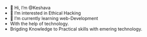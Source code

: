 - 👋 Hi, I’m @Keshava
- 👀 I’m interested in Ethical Hacking
- 🌱 I’m currently learning web-Development
- With the help of technology.
- Brigding Knowledge to Practical skills with emering technology.
<!---
Keshava199-web/Keshava199-web is a ✨ special ✨ repository because its `README.md` (this file) appears on your GitHub profile.
You can click the Preview link to take a look at your changes.
--->
